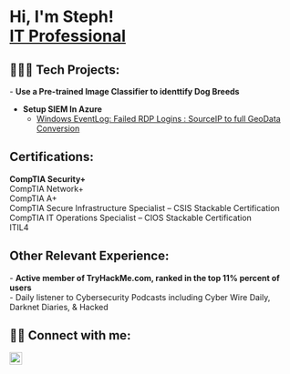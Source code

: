 <h1>Hi, I'm Steph! 
<br/><a <a href="https://www.linkedin.com/in/stephenmsmith27/">IT Professional</a>

<h2>👨🏾‍💻 Tech Projects:</h2>
- <b>Use a Pre-trained Image Classifier to identtify Dog Breeds</b>

- <b>Setup SIEM In Azure</b>
  - [Windows EventLog: Failed RDP Logins : SourceIP to full GeoData Conversion](https://github.com/CyberChefSteph/Failed-RDP-Logins-Source-IP-to-full-GeoData-Conversion)

 <!-- - [Image Analysis Middleware](https://github.com/joshmadakor1/4chan-Image-Analysis-Middleware-C964) <b><i>(Potentially NSFW)</b></i> -->

<h2>Certifications:</h2>
 <b>CompTIA Security+</b><br/><a
 <b>CompTIA Network+</b><br/><a
 <b>CompTIA A+</b><br/><a
 <b>CompTIA Secure Infrastructure Specialist – CSIS Stackable Certification</b><br/><a
 <b>CompTIA IT Operations Specialist – CIOS Stackable Certification</b><br/><a
 <b>ITIL4</b><br/><a                                                                              

 <h2></h2> 
 
 <h2>Other Relevant Experience:</h2>
 - <b>Active member of TryHackMe.com, ranked in the top 11% percent of users</b><br/><a
  - <b>- Daily listener to Cybersecurity Podcasts including Cyber Wire Daily, Darknet Diaries, & Hacked</b>
<h2> 🤳🏾 Connect with me:</h2>

[<img align="left" alt="StephenSmith | LinkedIn" width="22px" src="https://cdn.jsdelivr.net/npm/simple-icons@v3/icons/linkedin.svg" />][linkedin]

[linkedin]: [https://linkedin.com/in/joshmadakor](https://www.linkedin.com/in/stephenmsmith27/)

<!--
**joshmadakor1/joshmadakor1** is a ✨ _special_ ✨ repository because its `README.md` (this file) appears on your GitHub profile.


Here are some ideas to get you started:

- 🔭 I’m currently working on ...
- 🌱 I’m currently learning ...
- 👯 I’m looking to collaborate on ...
- 🤔 I’m looking for help with ...
- 💬 Ask me about ...
- 📫 How to reach me: ...
- 😄 Pronouns: ...
- ⚡ Fun fact: ...
-->
